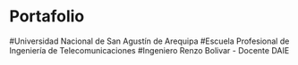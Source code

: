 # Portafolio
#Universidad Nacional de San Agustín de Arequipa
#Escuela Profesional de Ingeniería de Telecomunicaciones
#Ingeniero Renzo Bolivar - Docente DAIE
